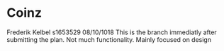 # Coinz
Frederik Kelbel s1653529
08/10/1018 This is the branch immediatly after submitting the plan. Not much functionality. Mainly focused on design

